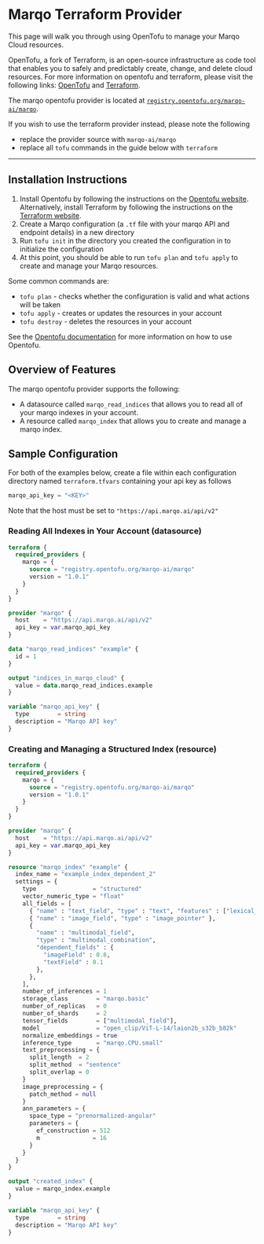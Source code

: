 # Marqo Terraform Provider

This page will walk you through using OpenTofu to manage your Marqo Cloud resources.

OpenTofu, a fork of Terraform, is an open-source infrastructure as code tool that enables you to safely and predictably create, change, and delete cloud resources. 
For more information on opentofu and terraform, please visit the following links: [OpenTofu](https://opentofu.org) and [Terraform](https://www.terraform.io/).

The marqo opentofu provider is located at [`registry.opentofu.org/marqo-ai/marqo`](https://github.com/opentofu/registry/blob/main/providers/m/marqo-ai/marqo.json).

If you wish to use the terraform provider instead, please note the following
- replace the provider source with `marqo-ai/marqo`
- replace all `tofu` commands in the guide below with `terraform`

---

## Installation Instructions

1. Install Opentofu by following the instructions on the [Opentofu website](https://opentofu.org/docs/intro/install/). Alternatively, install Terraform by following the instructions on the [Terraform website](https://developer.hashicorp.com/terraform/tutorials/aws-get-started/install-cli).
2. Create a Marqo configuration (a `.tf` file with your marqo API and endpoint details) in a new directory
3. Run `tofu init` in the directory you created the configuration in to initialize the configuration
4. At this point, you should be able to run `tofu plan` and `tofu apply` to create and manage your Marqo resources.

Some common commands are:
- `tofu plan` - checks whether the configuration is valid and what actions will be taken
- `tofu apply` - creates or updates the resources in your account
- `tofu destroy` - deletes the resources in your account

See the [Opentofu documentation](https://opentofu.org/docs/intro/) for more information on how to use Opentofu.

## Overview of Features

The marqo opentofu provider supports the following:

- A datasource called `marqo_read_indices` that allows you to read all of your marqo indexes in your account.
- A resource called `marqo_index` that allows you to create and manage a marqo index.

## Sample Configuration

For both of the examples below, create a file within each configuration directory named `terraform.tfvars` containing your api key as follows

```python
marqo_api_key = "<KEY>"
```

Note that the host must be set to `"https://api.marqo.ai/api/v2"`

### Reading All Indexes in Your Account (datasource)

```terraform
terraform {
  required_providers {
    marqo = {
      source = "registry.opentofu.org/marqo-ai/marqo"
      version = "1.0.1"
    }
  }
}

provider "marqo" {
  host    = "https://api.marqo.ai/api/v2"
  api_key = var.marqo_api_key
}

data "marqo_read_indices" "example" {
  id = 1
}

output "indices_in_marqo_cloud" {
  value = data.marqo_read_indices.example
}

variable "marqo_api_key" {
  type        = string
  description = "Marqo API key"
}
```

### Creating and Managing a Structured Index (resource)

```terraform
terraform {
  required_providers {
    marqo = {
      source = "registry.opentofu.org/marqo-ai/marqo"
      version = "1.0.1"
    }
  }
}

provider "marqo" {
  host    = "https://api.marqo.ai/api/v2"
  api_key = var.marqo_api_key
}

resource "marqo_index" "example" {
  index_name = "example_index_dependent_2"
  settings = {
    type                = "structured"
    vector_numeric_type = "float"
    all_fields = [
      { "name" : "text_field", "type" : "text", "features" : ["lexical_search"] },
      { "name" : "image_field", "type" : "image_pointer" },
      {
        "name" : "multimodal_field",
        "type" : "multimodal_combination",
        "dependent_fields" : {
          "imageField" : 0.8,
          "textField" : 0.1
        },
      },
    ],
    number_of_inferences = 1
    storage_class        = "marqo.basic"
    number_of_replicas   = 0
    number_of_shards     = 2
    tensor_fields        = ["multimodal_field"],
    model                = "open_clip/ViT-L-14/laion2b_s32b_b82k"
    normalize_embeddings = true
    inference_type       = "marqo.CPU.small"
    text_preprocessing = {
      split_length  = 2
      split_method  = "sentence"
      split_overlap = 0
    }
    image_preprocessing = {
      patch_method = null
    }
    ann_parameters = {
      space_type = "prenormalized-angular"
      parameters = {
        ef_construction = 512
        m               = 16
      }
    }
  }
}

output "created_index" {
  value = marqo_index.example
}

variable "marqo_api_key" {
  type        = string
  description = "Marqo API key"
}
```

